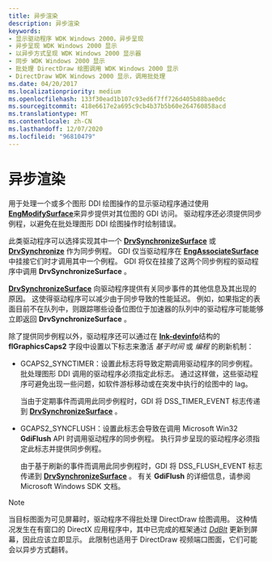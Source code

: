```yaml
---
title: 异步渲染
description: 异步渲染
keywords:
- 显示驱动程序 WDK Windows 2000，异步呈现
- 异步呈现 WDK Windows 2000 显示
- 以异步方式呈现 WDK Windows 2000 显示器
- 同步 WDK Windows 2000 显示
- 批处理 DirectDraw 绘图调用 WDK Windows 2000 显示
- DirectDraw WDK Windows 2000 显示，调用批处理
ms.date: 04/20/2017
ms.localizationpriority: medium
ms.openlocfilehash: 133f30ead1b107c93ed6f7ff726d405b88bae0dc
ms.sourcegitcommit: 418e6617e2a695c9cb4b37b5b60e264760858acd
ms.translationtype: MT
ms.contentlocale: zh-CN
ms.lasthandoff: 12/07/2020
ms.locfileid: "96810479"
---
```

# <a name="asynchronous-rendering"></a>异步渲染

用于处理一个或多个图形 DDI 绘图操作的显示驱动程序通过使用 [**EngModifySurface**](/windows/win32/api/winddi/nf-winddi-engmodifysurface)来异步提供对其位图的 GDI 访问。 驱动程序还必须提供同步例程，以避免在批处理图形 DDI 绘图操作时绘制错误。

此类驱动程序可以选择实现其中一个 [**DrvSynchronizeSurface**](/windows/win32/api/winddi/nf-winddi-drvsynchronizesurface) 或 [**DrvSynchronize**](/windows/win32/api/winddi/nf-winddi-drvsynchronize) 作为同步例程。 GDI 仅当驱动程序在 [**EngAssociateSurface**](/windows/win32/api/winddi/nf-winddi-engassociatesurface)中挂接它们时才调用其中一个例程。 GDI 将仅在挂接了这两个同步例程的驱动程序中调用 **DrvSynchronizeSurface** 。

[**DrvSynchronizeSurface**](/windows/win32/api/winddi/nf-winddi-drvsynchronizesurface) 向驱动程序提供有关同步事件的其他信息及其出现的原因。 这使得驱动程序可以减少由于同步导致的性能延迟。 例如，如果指定的表面目前不在队列中，则跟踪哪些设备位图位于加速器的队列中的驱动程序可能能够立即返回 **DrvSynchronizeSurface** 。

除了提供同步例程以外，驱动程序还可以通过在 [**lnk-devinfo**](/windows/win32/api/winddi/ns-winddi-devinfo)结构的 **flGraphicsCaps2** 字段中设置以下标志来激活 *基于时间* 或 *编程* 的刷新机制：

* GCAPS2_SYNCTIMER：设置此标志将导致定期调用驱动程序的同步例程。 批处理图形 DDI 调用的驱动程序必须指定此标志。 通过这样做，这些驱动程序可避免出现一些问题，如软件游标移动或在突发中执行的绘图中的 lag。

  当由于定期事件而调用此同步例程时，GDI 将 DSS_TIMER_EVENT 标志传递到 [**DrvSynchronizeSurface**](/windows/win32/api/winddi/nf-winddi-drvsynchronizesurface) 。

* GCAPS2_SYNCFLUSH：设置此标志会导致在调用 Microsoft Win32 **GdiFlush** API 时调用驱动程序的同步例程。 执行异步呈现的驱动程序必须指定此标志并提供同步例程。

  由于基于刷新的事件而调用此同步例程时，GDI 将 DSS_FLUSH_EVENT 标志传递到 [**DrvSynchronizeSurface**](/windows/win32/api/winddi/nf-winddi-drvsynchronizesurface) 。 有关 **GdiFlush** 的详细信息，请参阅 Microsoft Windows SDK 文档。

> [!NOTE]
> 当目标图面为可见屏幕时，驱动程序不得批处理 DirectDraw 绘图调用。 这种情况发生在有窗口的 DirectX 应用程序中，其中已完成的框架通过 [*DdBlt*](/windows/win32/api/ddrawint/nc-ddrawint-pdd_surfcb_blt) 更新到屏幕，因此应该立即显示。 此限制也适用于 DirectDraw 视频端口图面，它们可能会以异步方式翻转。
